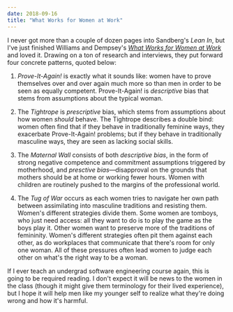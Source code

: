 ```yaml
---
date: 2018-09-16
title: "What Works for Women at Work"
---
```


I never got more than a couple of dozen pages into Sandberg's *Lean In*,
but I've just finished Williams and Dempsey's
*[What Works for Women at Work](https://isbndb.com/book/9781479872664)*
and loved it.
Drawing on a ton of research and interviews,
they put forward four concrete patterns,
quoted below:

1.  *Prove-It-Again!* is exactly what it sounds like:
    women have to prove themselves over and over again much more so than men
    in order to be seen as equally competent.
    Prove-It-Again! is  *descriptive* bias that stems from assumptions about the typical woman.

2.  The *Tightrope* is *prescriptive* bias, which stems from assumptions about how women *should* behave.
    The Tightrope describes a double bind:
    women often find that if they behave in traditionally feminine ways,
    they exacerbate Prove-It-Again! problems;
    but if they behave in traditionally masculine ways,
    they are seen as lacking social skills.

3.  The *Maternal Wall* consists of both *descriptive bias*,
    in the form of strong negative competence and commitment assumptions triggered by motherhood,
    and *presctive bias*—disapproval on the grounds that mothers should be at home or working fewer hours.
    Women with children are routinely pushed to the margins of the professional world.

4.  The *Tug of War* occurs as each women tries to navigate her own path between assimilating into masculine traditions and resisting them.
    Women's different strategies divide them.
    Some women are tomboys, who just need access:
    all they want to do is to play the game as the boys play it.
    Other women want to preserve more of the traditions of femininity.
    Women's different strategies often pit them against each other,
    as do workplaces that communicate that there's room for only one woman.
    All of these pressures often lead women to judge each other on what's the right way to be a woman.

If I ever teach an undergrad software engineering course again,
this is going to be required reading.
I don't expect it will be news to the women in the class
(though it might give them terminology for their lived experience),
but I hope it will help men like my younger self to realize what they're doing wrong
and how it's harmful.

